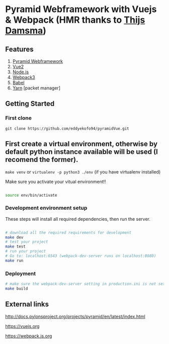 Pyramid Webframework with Vuejs & Webpack (HMR thanks to [Thijs Damsma](https://github.com/tdamsma))
==================

## Features

1. [Pyramid Webframework](http://docs.pylonsproject.org/projects/pyramid/en/latest/index.html)
2. [Vue2](https://github.com/vuejs/vue)
3. [Node.js](https://github.com/nodejs/node)
4. [Webpack3](https://github.com/webpack/webpack)
5. [Babel](https://github.com/babel/babel.git)
6. [Yarn](https://github.com/yarnpkg/yarn) [packet manager]

Getting Started
---------------
### First clone
`git clone https://github.com/eddyekofo94/pyramidVue.git`

## First create a virtual environment, otherwise by default python instance available will be used (I recomend the former).

`make venv`
    or
`virtualenv -p python3 ./env` (if you have virtualenv installed)

Make sure you activate your vitual environment!!
```bash

source env/bin/activate
```

### Development environment setup

These steps will install all required dependencies, then run the server.

```bash

# download all the required requirements for development
make dev
# test your project
make test
# run your project
# Go to: localhost:6543 (webpack-dev-server runs on localhost:8080)
make run
```

### Deployment
```bash
# make sure the webpack-dev-server setting in production.ini is not set to true
make build
```

External links
---------------
http://docs.pylonsproject.org/projects/pyramid/en/latest/index.html

https://vuejs.org

https://webpack.js.org
